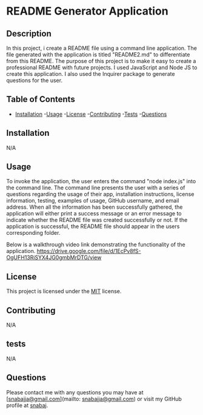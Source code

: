# README Generator Application

## Description

In this project, i create a README file using a command line application. The file generated with the application is titled "README2.md" to differentiate from this README. The purpose of this project is to make it easy to create a professional README with future projects. I used JavaScript and Node JS to create this application. I also used the Inquirer package to generate questions for the user.

## Table of Contents
- [Installation](#installlation)
-[Usage](#usage)
-[License](#license)
-[Contributing](#contributing)
-[Tests](#tests)
-[Questions](#questions)

## Installation

N/A

## Usage

To invoke the application, the user enters the command "node index.js" into the command line. The command line presents the user with a series of questions regarding the usage of their app, installation instructions, license information, testing, examples of usage, GitHub username, and email address. When all the information has been successfully gathered, the application will either print a success message or an error message to indicate whether the README file was created successfully or not. If the application is successful, the README file should appear in the users corresponding folder.

Below is a walkthrough video link demonstrating the functionality of the application.
https://drive.google.com/file/d/1EcPv8fS-OgUFH13RiSYX4JG0gmbMrDTG/view

## License
This project is licensed under the [MIT](https://opensource.org/licenses/MIT) license.

## Contributing

N/A

## tests

N/A

## Questions
Please contact me with any questions you may have at [snabajja@gmail.com](mailto: snabajja@gmail.com) or visit my GitHub profile at [snabaj](https://github.com/snabaj).
